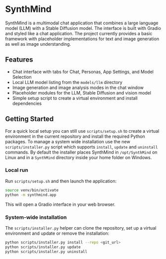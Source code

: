# SynthMind

SynthMind is a multimodal chat application that combines a large language model (LLM) with a Stable Diffusion model. The interface is built with Gradio and styled like a chat application. The project currently provides a basic framework with placeholder implementations for text and image generation as well as image understanding.

## Features

- Chat interface with tabs for Chat, Personas, App Settings, and Model Selection
- Local LLM model listing from the `models/llm` directory
- Image generation and image analysis modes in the chat window
- Placeholder modules for the LLM, Stable Diffusion and vision model
- Simple setup script to create a virtual environment and install dependencies

## Getting Started

For a quick local setup you can still use `scripts/setup.sh` to create a virtual environment in the
current repository and install the required Python packages. To manage a system wide installation
use the new `scripts/installer.py` script which supports `install`, `update` and `uninstall`
commands. By default the installer places SynthMind in `/opt/SynthMind` on Linux and in a
`SynthMind` directory inside your home folder on Windows.

### Local run

Run `scripts/setup.sh` and then launch the application:

```bash
source venv/bin/activate
python -m synthmind.app
```

This will open a Gradio interface in your web browser.

### System-wide installation

The `scripts/installer.py` helper can clone the repository, set up a virtual environment and update or remove the installation:

```bash
python scripts/installer.py install --repo <git_url>
python scripts/installer.py update
python scripts/installer.py uninstall
```

